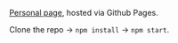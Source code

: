 [Personal page](mitranim.github.io), hosted via Github Pages.

Clone the repo -> `npm install` -> `npm start`.
